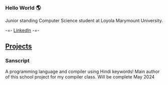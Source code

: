 ### Hello World 🌎

Junior standing Computer Science student at Loyola Marymount University.

-=- [LinkedIn](https://www.linkedin.com/in/gaurav-basu-2b9a26215/) -=- 

<h2><u>Projects</u></h2>

<h3> Sanscript </h3> 
A programming language and compiler using Hindi keywords! Main author of this school project for my compiler class. Will be complete May 2024
<!--
**gauravbasu03/gauravbasu03** is a ✨ _special_ ✨ repository because its `README.md` (this file) appears on your GitHub profile.

Here are some ideas to get you started:

- 🔭 I’m currently working on ...
- 🌱 I’m currently learning ...
- 👯 I’m looking to collaborate on ...
- 🤔 I’m looking for help with ...
- 💬 Ask me about ...
- 📫 How to reach me: ...
- 😄 Pronouns: ...
- ⚡ Fun fact: ...
-->
